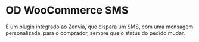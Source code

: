 # OD WooCommerce SMS
É um plugin integrado ao Zenvia, que dispara um SMS, com uma mensagem personalizada, para o comprador, sempre que o status do pedido mudar.

